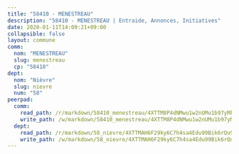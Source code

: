 ```yaml
---
title: "58410 - MENESTREAU"
description: "58410 - MENESTREAU | Entraide, Annonces, Initiatives"
date: 2020-01-11T14:09:21+09:00
collapsible: false
layout: commune
comm:
  nom: "MENESTREAU"
  slug: menestreau
  cp: "58410"
dept:
  nom: "Nièvre"
  slug: nievre
  num: "58"
peerpad:
  comm:
    read_path: /r/markdown/58410_menestreau/4XTTM8P4dNMwu1w2nUMu1b97yMkkVXtsMJKx9QMWdDJszbkUY
    write_path: /w/markdown/58410_menestreau/4XTTM8P4dNMwu1w2nUMu1b97yMkkVXtsMJKx9QMWdDJszbkUY-K3TgUYSRsy6oVuRFhtWDvZEKmS6VrmrZEDfZixrvNVM1xP7zJN5kVnYj8AmRYrYGeZ9GqAWK4BHW5g8vLXJt3uSkf5hFqTK43iX4mvi5YYcP44rrXMgkV46qNqipSVEJCPHdDyp4
  dept:
    read_path: /r/markdown/58_nievre/4XTTMAH6F29ky6C7h4sa4Edu99Bik6rQu9XbiuBD1DvLw22pb
    write_path: /w/markdown/58_nievre/4XTTMAH6F29ky6C7h4sa4Edu99Bik6rQu9XbiuBD1DvLw22pb-K3TgUtHs3LnA4VP5N1eQxK9UkiWFz8M5ZP7N97wnUEM9Wfw65apM3LnvEX8HhP2Sd27LDh5t4GgmkbGDUaCqpnkD9BJGbaMbkS8idf1DYkYaRo6rACHXiR4PjahH89PiAFqFL3Lf
---
```


